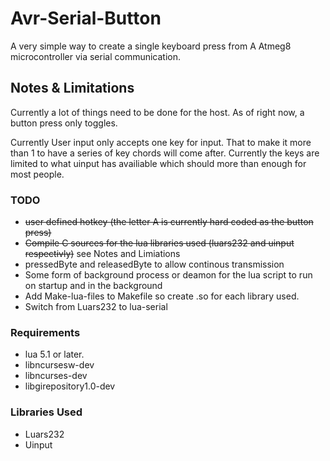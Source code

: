 # Avr-Serial-Button
A very simple way to create a single keyboard press from A Atmeg8 microcontroller via serial communication. 


## Notes &  Limitations 
	
Currently a lot of things need to be done for the host. As of right now, a button press only toggles. 

Currently User input only accepts one key for input. That to make it more than 1 to have a series of key chords will come after. Currently the keys are limited to what uinput has availiable which should more than enough for most people. 



### TODO

- ~~user defined hotkey (the letter A is currently hard coded as the button press)~~
- ~~Compile C sources for the lua libraries used (luars232 and uinput respectivly)~~ see Notes and Limiations 
- pressedByte and releasedByte to allow continous transmission 
- Some form of background process or deamon for the lua script to run on startup and in the background
- Add  Make-lua-files to Makefile so create .so for each library used.
- Switch from Luars232 to lua-serial 


### Requirements

- lua 5.1 or later. 
- libncursesw-dev
- libncurses-dev
- libgirepository1.0-dev

### Libraries Used

- Luars232
- Uinput
